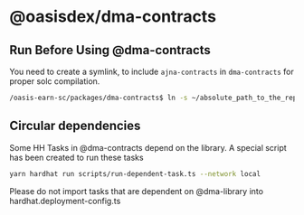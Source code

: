 # @oasisdex/dma-contracts

## Run Before Using @dma-contracts
You need to create a symlink, to include `ajna-contracts` in `dma-contracts` for proper solc compilation.
```bash
/oasis-earn-sc/packages/dma-contracts$ ln -s ~/absolute_path_to_the_repository/oasis-earn-sc/packages/ajna-contracts/contracts/ajna ./contracts/
```

## Circular dependencies

Some HH Tasks in @dma-contracts depend on the library.
A special script has been created to run these tasks
```bash
yarn hardhat run scripts/run-dependent-task.ts --network local
```

Please do not import tasks that are dependent on @dma-library into hardhat.deployment-config.ts
```